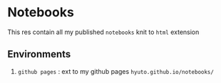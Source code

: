 # Notebooks

This res contain all my published `notebooks` knit to `html` extension

## Environments
1. `github pages` : ext to my github pages `hyuto.github.io/notebooks/`